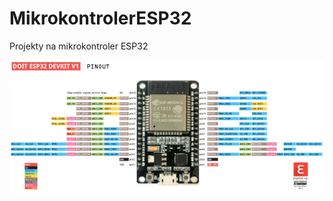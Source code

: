 # MikrokontrolerESP32
Projekty na mikrokontroler  ESP32



![img](https://github.com/kkasztann/MikrokontrolerESP32/blob/master/pinoutESP32devkitv1.png?raw=true)
